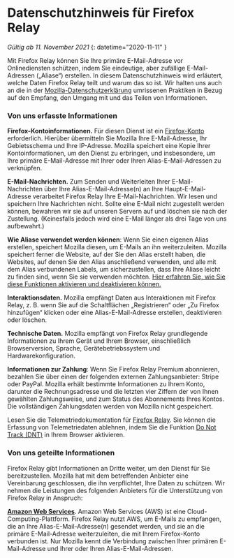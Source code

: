 ﻿# Datenschutzhinweis für Firefox Relay

*Gültig ab 11. November 2021*
{: datetime="2020-11-11" }

Mit Firefox Relay können Sie Ihre primäre E-Mail-Adresse vor Onlinediensten schützen, indem Sie eindeutige, aber zufällige E-Mail-Adressen („Aliase“) erstellen. In diesem Datenschutzhinweis wird erläutert, welche Daten Firefox Relay teilt und warum das so ist. Wir halten uns auch an die in der [Mozilla-Datenschutzerklärung](https://www.mozilla.org/privacy/) umrissenen Praktiken in Bezug auf den Empfang, den Umgang mit und das Teilen von Informationen.

### Von uns erfasste Informationen 

__Firefox-Kontoinformationen.__ Für diesen Dienst ist ein [Firefox-Konto](https://www.mozilla.org/privacy/firefox/#firefox-accounts-join-firefox) erforderlich. Hierüber übermitteln Sie Mozilla Ihre E-Mail-Adresse, Ihr Gebietsschema und Ihre IP-Adresse. Mozilla speichert eine Kopie Ihrer Kontoinformationen, um den Dienst zu erbringen, und insbesondere, um Ihre primäre E-Mail-Adresse mit Ihrer oder Ihren Alias-E-Mail-Adressen zu verknüpfen.

__E-Mail-Nachrichten.__ Zum Senden und Weiterleiten Ihrer E-Mail-Nachrichten über Ihre Alias-E-Mail-Adresse(n) an Ihre Haupt-E-Mail-Adresse verarbeitet Firefox Relay Ihre E-Mail-Nachrichten. Wir lesen und speichern Ihre Nachrichten nicht. Sollte eine E-Mail nicht zugestellt werden können, bewahren wir sie auf unseren Servern auf und löschen sie nach der Zustellung. (Keinesfalls jedoch wird eine E-Mail länger als drei Tage von uns aufbewahrt.)

__Wie Aliase verwendet werden können__: Wenn Sie einen eigenen Alias erstellen, speichert Mozilla diesen, um E-Mails an ihn weiterzuleiten. Mozilla speichert ferner die Website, auf der Sie den Alias erstellt haben, die Websites, auf denen Sie den Alias anschließend verwenden, und alle mit dem Alias verbundenen Labels, um sicherzustellen, dass Ihre Aliase leicht zu finden sind, wenn Sie sie verwenden möchten. [Hier erfahren Sie, wie Sie diese Funktionen aktivieren und deaktivieren können.](https://relay.firefox.com/faq)

__Interaktionsdaten.__ Mozilla empfängt Daten aus Interaktionen mit Firefox Relay, z. B. wenn Sie auf die Schaltflächen „Registrieren“ oder „Zu Firefox hinzufügen“ klicken oder eine Alias-E-Mail-Adresse erstellen, deaktivieren oder löschen.

__Technische Daten.__ Mozilla empfängt von Firefox Relay grundlegende Informationen zu Ihrem Gerät und Ihrem Browser, einschließlich Browserversion, Sprache, Gerätebetriebssystem und Hardwarekonfiguration.

__Informationen zur Zahlung__: Wenn Sie Firefox Relay Premium abonnieren, bezahlen Sie über einen der folgenden externen Zahlungsanbieter: Stripe oder PayPal. Mozilla erhält bestimmte Informationen zu Ihrem Konto, darunter die Rechnungsadresse und die letzten vier Ziffern der von Ihnen gewählten Zahlungsweise, und zum Status des Abonnements Ihres Kontos. Die vollständigen Zahlungsdaten werden von Mozilla nicht gespeichert.

Lesen Sie die Telemetriedokumentation für [Firefox Relay](https://github.com/mozilla/fx-private-relay/blob/master/METRICS.md?). Sie können die Erfassung von Telemetriedaten ablehnen, indem Sie die Funktion [Do Not Track (DNT)](https://support.mozilla.org/kb/how-do-i-turn-do-not-track-feature) in Ihrem Browser aktivieren.  

### Von uns geteilte Informationen 

Firefox Relay gibt Informationen an Dritte weiter, um den Dienst für Sie bereitzustellen. Mozilla hat mit dem betreffenden Anbieter eine Vereinbarung geschlossen, die ihn verpflichtet, Ihre Daten zu schützen. Wir nehmen die Leistungen des folgenden Anbieters für die Unterstützung von Firefox Relay in Anspruch:

__[Amazon Web Services](https://aws.amazon.com/privacy/)__. Amazon Web Services (AWS) ist eine Cloud-Computing-Plattform. Firefox Relay nutzt AWS, um E-Mails zu empfangen, die an Ihre Alias-E-Mail-Adresse(n) gesendet werden, und sie an die primäre E-Mail-Adresse weiterzuleiten, die mit Ihrem Firefox-Konto verbunden ist. Nur Mozilla kennt die Verbindung zwischen Ihrer primären E-Mail-Adresse und Ihrer oder Ihren Alias-E-Mail-Adressen.
